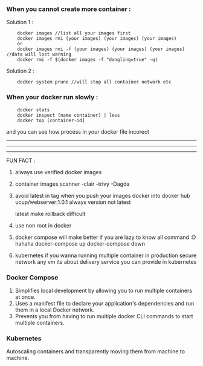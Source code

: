 ### When you cannot create more container :
Solution 1 :
```
    docker images //list all your images first
    docker images rmi (your images) (your images) (your images)
    or
    docker images rmi -f (your images) (your images) (your images) //data will lost warning
    docker rmi -f $(docker images -f "dangling=true" -q)
```

Solution 2 :
```
    docker system prune //will stop all container network etc
```

### When your docker run slowly :
```
    docker stats
    docker inspect (name container) | less
    docker top [container-id]

```
and you can see how process in your docker file incorect

---
---
---
FUN FACT :

1. always use verified docker images
2. container images scanner
   -clair
   -trivy
   -Dagda
3. avoid latest in tag when you push your images docker into docker hub
   ucup/webserver:1.0.1 always version not latest

   latest make rollback difficult
4. use non root in docker
5. docker compose will make better if you are lazy to know all command :D hahaha
   docker-compose up
   docker-compose down
6. kubernetes if you wanna running multiple container in production
   secure network
   any vm
   its about delivery service you can provide in kubernetes

### Docker Compose
1. Simplifies local development by allowing you to run multiple containers at once.
2. Uses a manifest file to declare your application's dependencies and run them in a local Docker network.
3. Prevents you from having to run multiple docker CLI commands to start multiple containers.

### Kubernetes
Autoscaling containers and transparently moving them from machine to machine.
